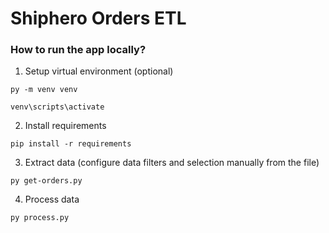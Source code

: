 # Shiphero Orders ETL

 ### How to run the app locally?

1. Setup virtual environment (optional)
```
py -m venv venv
```
```
venv\scripts\activate
```

2. Install requirements
```
pip install -r requirements
```

3. Extract data (configure data filters and selection manually from the file)
```
py get-orders.py
```

4. Process data
```
py process.py
```